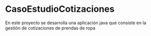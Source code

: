 # CasoEstudioCotizaciones
En este proyecto se desarrolla una aplicación java que consiste en la gestión de cotizaciones de prendas de ropa

